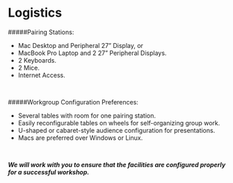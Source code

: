 # Logistics

#####Pairing Stations:

* Mac Desktop and Peripheral 27” Display, or
* MacBook Pro Laptop and 2 27” Peripheral Displays.
* 2 Keyboards.
* 2 Mice.
* Internet Access.

<br>

#####Workgroup Configuration Preferences:

* Several tables with room for one pairing station.
* Easily reconfigurable tables on wheels for self-organizing group work.
* U-shaped or cabaret-style audience configuration for presentations.
* Macs are preferred over Windows or Linux.

<br>

__*We will work with you to ensure that the facilities are configured properly for a successful workshop.*__

